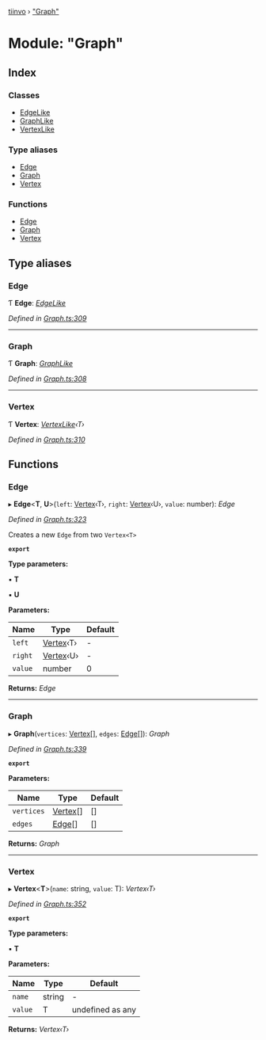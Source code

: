 [tiinvo](../README.md) › ["Graph"](_graph_.md)

# Module: "Graph"

## Index

### Classes

* [EdgeLike](../classes/_graph_.edgelike.md)
* [GraphLike](../classes/_graph_.graphlike.md)
* [VertexLike](../classes/_graph_.vertexlike.md)

### Type aliases

* [Edge](_graph_.md#edge)
* [Graph](_graph_.md#graph)
* [Vertex](_graph_.md#vertex)

### Functions

* [Edge](_graph_.md#edge)
* [Graph](_graph_.md#graph)
* [Vertex](_graph_.md#vertex)

## Type aliases

###  Edge

Ƭ **Edge**: *[EdgeLike](../classes/_graph_.edgelike.md)*

*Defined in [Graph.ts:309](https://github.com/OctoD/tiinvo/blob/6df333b/src/Graph.ts#L309)*

___

###  Graph

Ƭ **Graph**: *[GraphLike](../classes/_graph_.graphlike.md)*

*Defined in [Graph.ts:308](https://github.com/OctoD/tiinvo/blob/6df333b/src/Graph.ts#L308)*

___

###  Vertex

Ƭ **Vertex**: *[VertexLike](../classes/_graph_.vertexlike.md)‹T›*

*Defined in [Graph.ts:310](https://github.com/OctoD/tiinvo/blob/6df333b/src/Graph.ts#L310)*

## Functions

###  Edge

▸ **Edge**<**T**, **U**>(`left`: [Vertex](_graph_.md#vertex)‹T›, `right`: [Vertex](_graph_.md#vertex)‹U›, `value`: number): *Edge*

*Defined in [Graph.ts:323](https://github.com/OctoD/tiinvo/blob/6df333b/src/Graph.ts#L323)*

Creates a new `Edge` from two `Vertex<T>`

**`export`** 

**Type parameters:**

▪ **T**

▪ **U**

**Parameters:**

Name | Type | Default |
------ | ------ | ------ |
`left` | [Vertex](_graph_.md#vertex)‹T› | - |
`right` | [Vertex](_graph_.md#vertex)‹U› | - |
`value` | number | 0 |

**Returns:** *Edge*

___

###  Graph

▸ **Graph**(`vertices`: [Vertex](_graph_.md#vertex)[], `edges`: [Edge](_graph_.md#edge)[]): *Graph*

*Defined in [Graph.ts:339](https://github.com/OctoD/tiinvo/blob/6df333b/src/Graph.ts#L339)*

**`export`** 

**Parameters:**

Name | Type | Default |
------ | ------ | ------ |
`vertices` | [Vertex](_graph_.md#vertex)[] | [] |
`edges` | [Edge](_graph_.md#edge)[] | [] |

**Returns:** *Graph*

___

###  Vertex

▸ **Vertex**<**T**>(`name`: string, `value`: T): *Vertex‹T›*

*Defined in [Graph.ts:352](https://github.com/OctoD/tiinvo/blob/6df333b/src/Graph.ts#L352)*

**`export`** 

**Type parameters:**

▪ **T**

**Parameters:**

Name | Type | Default |
------ | ------ | ------ |
`name` | string | - |
`value` | T | undefined as any |

**Returns:** *Vertex‹T›*
